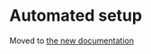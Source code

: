 Automated setup
===============

Moved to [the new documentation](https://documentation.simplicite.io/documentation/operation/auto-setup)